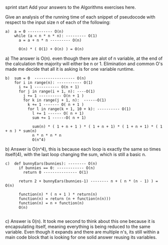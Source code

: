sprint start
Add your answers to the Algorithms exercises here.

Give an analysis of the running time of each snippet of
pseudocode with respect to the input size n of each of the following:

```
a)  a = 0 ----------- O(n)
    while (a < n * n * n): --------- O(1)
      a = a + n * n --------- O(n)

      O(n) * ( O(1) + O(n) ) = O(n)
```
a) The answer is O(n). even though there are alot of n variable, at the end of the calculation the majority will either be n or 1. Elimination and common O's made me decide that all it is asking is for one variable runtime.

```
b)  sum = 0  ------------------ O(n)
    for i in range(n): ----------- O(1)
      i += 1 ----------- O(n + 1)
      for j in range(i + 1, n): ----O(1)
        j += 1 ---------- O(n + 1 )
        for k in range(j + 1, n):  ------O(1)
          k += 1 ------- O( n + 1 )
          for l in range(k + 1, 10 + k): ---------- O(1)
            l += 1 ------ O( n + 1)
            sum += 1 ------O( n + 1)

            sum(n) * ( 1 + n + 1 ) * ( 1 + n + 1) * ( 1 + n + 1) * ( 1 + n ) * sum(n)
            n * n * n * n
            O(n^4)
```
b) Answer is O(n^4), this is because each loop is exactly the same so times itself(4), with the last loop changing the sum, which is still a basic n.

```
c)  def bunnyEars(bunnies): -------- O(n)
      if bunnies == 0: ------------ O(n)
        return 0 --------------- O(1)

      return 2 + bunnyEars(bunnies-1) -------- n + ( n * (n - 1) ) = O(n)

      function(n) * ( n + 1 ) * return(n)
      function(n) = return (n + function(n(n))) 
      function(n) = n + function(n) 
      O(n)
      
```
c) Answer is 0(n). It took me second to think about this one because it is encapsulating itself, meaning everything is being reduced to the same variable. Even though it expands and there are multiple n's, its still within a main code block that is looking for one solid answer reusing its variables.